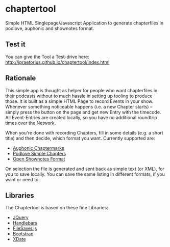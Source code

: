 chaptertool
===========

Simple HTML Singlepage/Javascript Application to generate chapterfiles in podlove, auphonic and shownotes format.


Test it
-------

You can give the Tool a Test-drive here: http://jpraetorius.github.io/chaptertool/index.html


Rationale
---------

This simple app is thought as helper for people who want chapterfiles in their podcasts without to much hassle in setting up tooling to produce those. 
It is built as a simple HTML Page to record Events in your show. Whenever something noticeable happens (i.e. a new Chapter starts) – simply press the button on the page and get  new Entry with the timecode.
All Event-Entries are created locally, so you have no additional roundtrip times over the Network.

When you're done with recording Chapters, fill in some details (e.g. a short title) and then decide, which format you want.
Currently supported are:

 * [Auphonic Chaptermarks](https://auphonic.com/api-docs/simple_api.html#adding-chapter-marks)
 * [Podlove Simple Chapters](http://podlove.org/simple-chapters/)
 * [Open Shownotes Format](https://github.com/shownotes/OpenShownotesFormat)

On selection the file is generated and sent back as simple text (or XML), for you to save locally. You can save the same listing in different formats, if you want or need to.


Libraries
---------

The Chaptertool is based on these fine Libraries:

 * [JQuery](https://jquery.com/)
 * [Handlebars](http://handlebarsjs.com/)
 * [FileSaver.js](https://github.com/eligrey/FileSaver.js/)
 * [Bootstrap](http://getboostrap.com)
 * [XDate](http://arshaw.com/xdate/)

